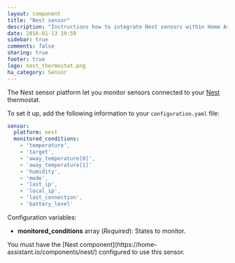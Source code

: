 ```yaml
---
layout: component
title: "Nest sensor"
description: "Instructions how to integrate Nest sensors within Home Assistant."
date: 2016-01-13 19:59
sidebar: true
comments: false
sharing: true
footer: true
logo: nest_thermostat.png
ha_category: Sensor
---
```



The Nest sensor platform let you monitor sensors connected to your [Nest](https://nest.com) thermostat.

To set it up, add the following information to your `configuration.yaml` file:

```yaml
sensor:
  platform: nest
  monitored_conditions:
    - 'temperature',
    - 'target',
    - 'away_temperature[0]',
    - 'away_temperature[1]'
    - 'humidity',
    - 'mode',
    - 'last_ip',
    - 'local_ip',
    - 'last_connection',
    - 'battery_level'
```

Configuration variables:

- **monitored_conditions** array (*Required*): States to monitor.

<p class='note'>You must have the [Nest component](https://home-assistant.io/components/nest/) configured to use this sensor.</p>
